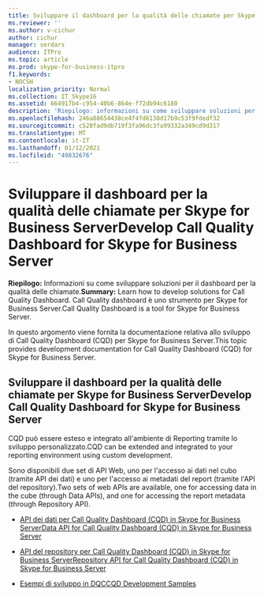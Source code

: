 ```yaml
---
title: Sviluppare il dashboard per la qualità delle chiamate per Skype for Business Server
ms.reviewer: ''
ms.author: v-cichur
author: cichur
manager: serdars
audience: ITPro
ms.topic: article
ms.prod: skype-for-business-itpro
f1.keywords:
- NOCSH
localization_priority: Normal
ms.collection: IT_Skype16
ms.assetid: 664917b4-c954-40b6-864e-f72db94c6180
description: 'Riepilogo: informazioni su come sviluppare soluzioni per il dashboard qualità chiamata. Call Quality dashboard è uno strumento per Skype for Business Server.'
ms.openlocfilehash: 246a88654438ce4f4fd6138d17b9c53f9fdedf32
ms.sourcegitcommit: c528fad9db719f3fa96dc3fa99332a349cd9d317
ms.translationtype: MT
ms.contentlocale: it-IT
ms.lasthandoff: 01/12/2021
ms.locfileid: "49832676"
---
```

# <a name="develop-call-quality-dashboard-for-skype-for-business-server"></a><span data-ttu-id="1ba67-104">Sviluppare il dashboard per la qualità delle chiamate per Skype for Business Server</span><span class="sxs-lookup"><span data-stu-id="1ba67-104">Develop Call Quality Dashboard for Skype for Business Server</span></span>
 
<span data-ttu-id="1ba67-105">**Riepilogo:** Informazioni su come sviluppare soluzioni per il dashboard per la qualità delle chiamate.</span><span class="sxs-lookup"><span data-stu-id="1ba67-105">**Summary:** Learn how to develop solutions for Call Quality Dashboard.</span></span> <span data-ttu-id="1ba67-106">Call Quality dashboard è uno strumento per Skype for Business Server.</span><span class="sxs-lookup"><span data-stu-id="1ba67-106">Call Quality Dashboard is a tool for Skype for Business Server.</span></span>
  
<span data-ttu-id="1ba67-107">In questo argomento viene fornita la documentazione relativa allo sviluppo di Call Quality Dashboard (CQD) per Skype for Business Server.</span><span class="sxs-lookup"><span data-stu-id="1ba67-107">This topic provides development documentation for Call Quality Dashboard (CQD) for Skype for Business Server.</span></span>
  
## <a name="develop-call-quality-dashboard-for-skype-for-business-server"></a><span data-ttu-id="1ba67-108">Sviluppare il dashboard per la qualità delle chiamate per Skype for Business Server</span><span class="sxs-lookup"><span data-stu-id="1ba67-108">Develop Call Quality Dashboard for Skype for Business Server</span></span>

<span data-ttu-id="1ba67-109">CQD può essere esteso e integrato all'ambiente di Reporting tramite lo sviluppo personalizzato.</span><span class="sxs-lookup"><span data-stu-id="1ba67-109">CQD can be extended and integrated to your reporting environment using custom development.</span></span> 
  
<span data-ttu-id="1ba67-110">Sono disponibili due set di API Web, uno per l'accesso ai dati nel cubo (tramite API dei dati) e uno per l'accesso ai metadati del report (tramite l'API del repository).</span><span class="sxs-lookup"><span data-stu-id="1ba67-110">Two sets of web APIs are available, one for accessing data in the cube (through Data APIs), and one for accessing the report metadata (through Repository API).</span></span> 
  
- [<span data-ttu-id="1ba67-111">API dei dati per Call Quality Dashboard (CQD) in Skype for Business Server</span><span class="sxs-lookup"><span data-stu-id="1ba67-111">Data API for Call Quality Dashboard (CQD) in Skype for Business Server</span></span>](data-api.md)
    
- [<span data-ttu-id="1ba67-112">API del repository per Call Quality Dashboard (CQD) in Skype for Business Server</span><span class="sxs-lookup"><span data-stu-id="1ba67-112">Repository API for Call Quality Dashboard (CQD) in Skype for Business Server</span></span>](repository-api.md)
    
- [<span data-ttu-id="1ba67-113">Esempi di sviluppo in DQC</span><span class="sxs-lookup"><span data-stu-id="1ba67-113">CQD Development Samples</span></span>](cqd-development-samples.md)
    


